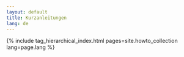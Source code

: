 ```yaml
---
layout: default
title: Kurzanleitungen
lang: de
---
```


{% include tag_hierarchical_index.html pages=site.howto_collection lang=page.lang %}
